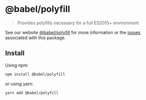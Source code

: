 # @babel/polyfill

> Provides polyfills necessary for a full ES2015+ environment

See our website [@babel/polyfill](https://babeljs.io/docs/en/next/babel-polyfill.html) for more information or the [issues](https://github.com/babel/babel/issues?utf8=%E2%9C%93&q=is%3Aissue+label%3A%22pkg%3A%20polyfill%22+is%3Aopen) associated with this package.

## Install

Using npm:

```sh
npm install @babel/polyfill
```

or using yarn:

```sh
yarn add @babel/polyfill
```
